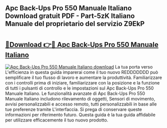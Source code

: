 ## Apc Back-Ups Pro 550 Manuale Italiano Download gratuit PDF - Part-5zK Italiano Manuale del proprietario del servizio Z9EkP

# <h2><a href="http://dfcgi2.blite.top/?on=Apc+Back-Ups+Pro+550+Manuale+Italiano">🔗Download 👉🔴 Apc Back-Ups Pro 550 Manuale Italiano</a></h2>

[![Apc Back-Ups Pro 550 Manuale Italiano download](https://i.imgur.com/lujVjoI.png)](http://dfcgi2.blite.top/?on=Apc+Back-Ups+Pro+550+Manuale+Italiano)
La tua porta verso L'efficienza in questa guida imparerai come il tuo nuovo REDDDDDDD può semplificare il tuo flusso di lavoro e aumentare la produttività. Familiarizzare con i controlli prima di iniziare, familiarizzare con la posizione e la funzione di tutti i pulsanti di controllo e le impostazioni sul Apc Back-Ups Pro 550 Manuale Italiano. Le funzionalità avanzate di Apc Back-Ups Pro 550 Manuale Italiano includono rilevamento di oggetti, Sensori di movimento, avvisi personalizzabili e accesso remoto, tutti personalizzabili in base alle tue preferenze tramite L'interfaccia. Si prega di conservare queste informazioni per riferimento futuro. Questa guida è la tua guida affidabile per utilizzare efficacemente il tuo nuovo prodotto.
